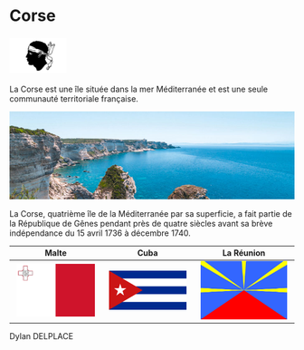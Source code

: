 # Corse

### <img src="../images/drapeau-corse.png" width=20% height=20%>

La Corse est une île située dans la mer Méditerranée et est une seule communauté territoriale française.

![photo-corse](../images/corse.jpg)

La Corse, quatrième île de la Méditerranée par sa superficie, a fait partie de la République de Gênes pendant près de quatre siècles avant sa brève indépendance du 15 avril 1736 à décembre 1740.

Malte | Cuba | La Réunion 
:----:|:--:|:---:
<img src="../images/drapeau-malte.png" width=93% height=93% src=https://github.com/ssagnane1/tp2-labyrinthe/blob/main/jeu-heros-sdc/Malte.md> | <img src="../images/drapeau-cuba.png" width=93% height=93% src=https://github.com/ssagnane1/tp2-labyrinthe/blob/main/jeu-heros-sdc/Cuba.md> | <img src="../images/drapeau-la-reunion.png" width=93% height=93% src=https://github.com/ssagnane1/tp2-labyrinthe/blob/main/jeu-heros-sdc/Réunion.md>


Dylan DELPLACE
